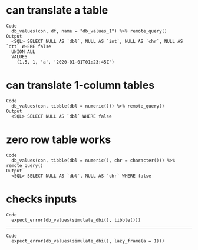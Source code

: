# can translate a table

    Code
      db_values(con, df, name = "db_values_1") %>% remote_query()
    Output
      <SQL> SELECT NULL AS `dbl`, NULL AS `int`, NULL AS `chr`, NULL AS `dtt` WHERE false
      UNION ALL
      VALUES
        (1.5, 1, 'a', '2020-01-01T01:23:45Z')

# can translate 1-column tables

    Code
      db_values(con, tibble(dbl = numeric())) %>% remote_query()
    Output
      <SQL> SELECT NULL AS `dbl` WHERE false

# zero row table works

    Code
      db_values(con, tibble(dbl = numeric(), chr = character())) %>% remote_query()
    Output
      <SQL> SELECT NULL AS `dbl`, NULL AS `chr` WHERE false

# checks inputs

    Code
      expect_error(db_values(simulate_dbi(), tibble()))

---

    Code
      expect_error(db_values(simulate_dbi(), lazy_frame(a = 1)))

